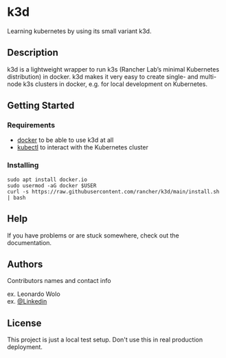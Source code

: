 # k3d

Learning kubernetes by using its small variant k3d.

## Description

k3d is a lightweight wrapper to run k3s (Rancher Lab’s minimal Kubernetes distribution) in docker.
k3d makes it very easy to create single- and multi-node k3s clusters in docker, e.g. for local development on Kubernetes.

## Getting Started

### Requirements

* [docker](https://docs.docker.com/install/) to be able to use k3d at all
* [kubectl](https://kubernetes.io/docs/tasks/tools/#kubectl) to interact with the Kubernetes cluster

### Installing

```
sudo apt install docker.io
sudo usermod -aG docker $USER
curl -s https://raw.githubusercontent.com/rancher/k3d/main/install.sh | bash
```

## Help

If you have problems or are stuck somewhere, check out the documentation.


## Authors

Contributors names and contact info

ex. Leonardo Wolo  
ex. [@Linkedin](https://www.linkedin.com/in/leonardo-wolo-b1b7a11a0/)


## License

This project is just a local test setup. Don't use this in real production deployment.
